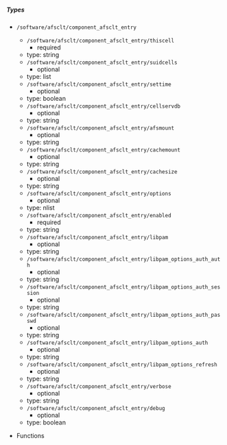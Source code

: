  ##### Types
  - `/software/afsclt/component_afsclt_entry`
    - `/software/afsclt/component_afsclt_entry/thiscell`
      - required
    - type: string
    - `/software/afsclt/component_afsclt_entry/suidcells`
      - optional
    - type: list
    - `/software/afsclt/component_afsclt_entry/settime`
      - optional
    - type: boolean
    - `/software/afsclt/component_afsclt_entry/cellservdb`
      - optional
    - type: string
    - `/software/afsclt/component_afsclt_entry/afsmount`
      - optional
    - type: string
    - `/software/afsclt/component_afsclt_entry/cachemount`
      - optional
    - type: string
    - `/software/afsclt/component_afsclt_entry/cachesize`
      - optional
    - type: string
    - `/software/afsclt/component_afsclt_entry/options`
      - optional
    - type: nlist
    - `/software/afsclt/component_afsclt_entry/enabled`
      - required
    - type: string
    - `/software/afsclt/component_afsclt_entry/libpam`
      - optional
    - type: string
    - `/software/afsclt/component_afsclt_entry/libpam_options_auth_auth`
      - optional
    - type: string
    - `/software/afsclt/component_afsclt_entry/libpam_options_auth_session`
      - optional
    - type: string
    - `/software/afsclt/component_afsclt_entry/libpam_options_auth_passwd`
      - optional
    - type: string
    - `/software/afsclt/component_afsclt_entry/libpam_options_auth`
      - optional
    - type: string
    - `/software/afsclt/component_afsclt_entry/libpam_options_refresh`
      - optional
    - type: string
    - `/software/afsclt/component_afsclt_entry/verbose`
      - optional
    - type: string
    - `/software/afsclt/component_afsclt_entry/debug`
      - optional
    - type: boolean

 - Functions
